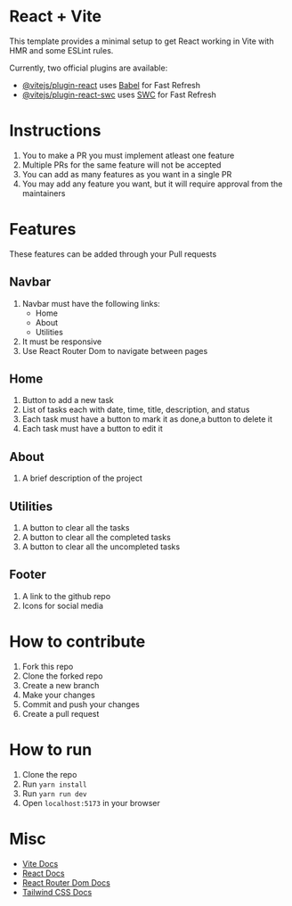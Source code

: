 # React + Vite

This template provides a minimal setup to get React working in Vite with HMR and some ESLint rules.

Currently, two official plugins are available:

- [@vitejs/plugin-react](https://github.com/vitejs/vite-plugin-react/blob/main/packages/plugin-react/README.md) uses [Babel](https://babeljs.io/) for Fast Refresh
- [@vitejs/plugin-react-swc](https://github.com/vitejs/vite-plugin-react-swc) uses [SWC](https://swc.rs/) for Fast Refresh

# Instructions

1. You to make a PR you must implement atleast one feature
2. Multiple PRs for the same feature will not be accepted
3. You can add as many features as you want in a single PR
4. You may add any feature you want, but it will require approval from the maintainers

# Features

These features can be added through your Pull requests

## Navbar

1. Navbar must have the following links:
   - Home
   - About
   - Utilities
2. It must be responsive
3. Use React Router Dom to navigate between pages

## Home

1. Button to add a new task
2. List of tasks each with date, time, title, description, and status
3. Each task must have a button to mark it as done,a button to delete it
4. Each task must have a button to edit it

## About

1. A brief description of the project

## Utilities

1. A button to clear all the tasks
2. A button to clear all the completed tasks
3. A button to clear all the uncompleted tasks

## Footer

1. A link to the github repo
2. Icons for social media

# How to contribute

1. Fork this repo
2. Clone the forked repo
3. Create a new branch
4. Make your changes
5. Commit and push your changes
6. Create a pull request

# How to run

1. Clone the repo
2. Run `yarn install`
3. Run `yarn run dev`
4. Open `localhost:5173` in your browser

# Misc

- [Vite Docs](https://vitejs.dev/guide/)
- [React Docs](https://reactjs.org/docs/getting-started.html)
- [React Router Dom Docs](https://reactrouter.com/web/guides/quick-start)
- [Tailwind CSS Docs](https://tailwindcss.com/docs)
